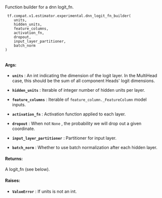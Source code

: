 Function builder for a dnn logit_fn.



```
 tf.compat.v1.estimator.experimental.dnn_logit_fn_builder(
    units,
    hidden_units,
    feature_columns,
    activation_fn,
    dropout,
    input_layer_partitioner,
    batch_norm
)
 
```



#### Args:

- **`units`** : An int indicating the dimension of the logit layer.  In the
MultiHead case, this should be the sum of all component Heads' logit
dimensions.

- **`hidden_units`** : Iterable of integer number of hidden units per layer.

- **`feature_columns`** : Iterable of  `feature_column._FeatureColumn`  model inputs.

- **`activation_fn`** : Activation function applied to each layer.

- **`dropout`** : When not  `None` , the probability we will drop out a given
coordinate.

- **`input_layer_partitioner`** : Partitioner for input layer.

- **`batch_norm`** : Whether to use batch normalization after each hidden layer.



#### Returns:
A logit_fn (see below).



#### Raises:

- **`ValueError`** : If units is not an int.

